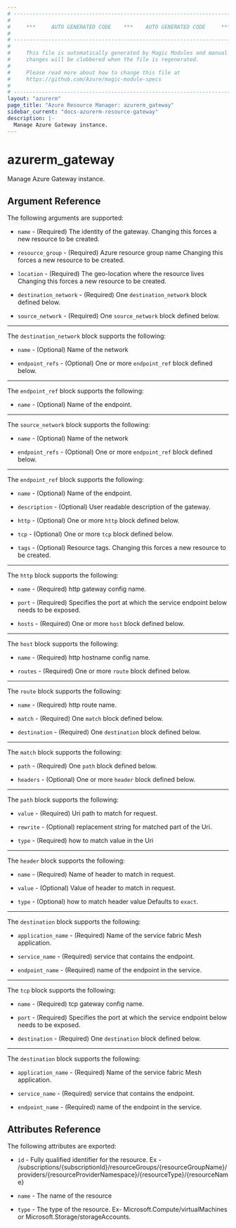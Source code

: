 ```yaml
---
# ----------------------------------------------------------------------------
#
#     ***     AUTO GENERATED CODE    ***    AUTO GENERATED CODE     ***
#
# ----------------------------------------------------------------------------
#
#     This file is automatically generated by Magic Modules and manual
#     changes will be clobbered when the file is regenerated.
#
#     Please read more about how to change this file at
#     https://github.com/Azure/magic-module-specs
#
# ----------------------------------------------------------------------------
layout: "azurerm"
page_title: "Azure Resource Manager: azurerm_gateway"
sidebar_current: "docs-azurerm-resource-gateway"
description: |-
  Manage Azure Gateway instance.
---
```


# azurerm_gateway

Manage Azure Gateway instance.


## Argument Reference

The following arguments are supported:

* `name` - (Required) The identity of the gateway. Changing this forces a new resource to be created.

* `resource_group` - (Required) Azure resource group name Changing this forces a new resource to be created.

* `location` - (Required) The geo-location where the resource lives Changing this forces a new resource to be created.

* `destination_network` - (Required) One `destination_network` block defined below.

* `source_network` - (Required) One `source_network` block defined below.

---

The `destination_network` block supports the following:

* `name` - (Optional) Name of the network

* `endpoint_refs` - (Optional) One or more `endpoint_ref` block defined below.


---

The `endpoint_ref` block supports the following:

* `name` - (Optional) Name of the endpoint.

---

The `source_network` block supports the following:

* `name` - (Optional) Name of the network

* `endpoint_refs` - (Optional) One or more `endpoint_ref` block defined below.


---

The `endpoint_ref` block supports the following:

* `name` - (Optional) Name of the endpoint.

* `description` - (Optional) User readable description of the gateway.

* `http` - (Optional) One or more `http` block defined below.

* `tcp` - (Optional) One or more `tcp` block defined below.

* `tags` - (Optional) Resource tags. Changing this forces a new resource to be created.

---

The `http` block supports the following:

* `name` - (Required) http gateway config name.

* `port` - (Required) Specifies the port at which the service endpoint below needs to be exposed.

* `hosts` - (Required) One or more `host` block defined below.


---

The `host` block supports the following:

* `name` - (Required) http hostname config name.

* `routes` - (Required) One or more `route` block defined below.


---

The `route` block supports the following:

* `name` - (Required) http route name.

* `match` - (Required) One `match` block defined below.

* `destination` - (Required) One `destination` block defined below.


---

The `match` block supports the following:

* `path` - (Required) One `path` block defined below.

* `headers` - (Optional) One or more `header` block defined below.


---

The `path` block supports the following:

* `value` - (Required) Uri path to match for request.

* `rewrite` - (Optional) replacement string for matched part of the Uri.

* `type` - (Required) how to match value in the Uri

---

The `header` block supports the following:

* `name` - (Required) Name of header to match in request.

* `value` - (Optional) Value of header to match in request.

* `type` - (Optional) how to match header value Defaults to `exact`.

---

The `destination` block supports the following:

* `application_name` - (Required) Name of the service fabric Mesh application.

* `service_name` - (Required) service that contains the endpoint.

* `endpoint_name` - (Required) name of the endpoint in the service.

---

The `tcp` block supports the following:

* `name` - (Required) tcp gateway config name.

* `port` - (Required) Specifies the port at which the service endpoint below needs to be exposed.

* `destination` - (Required) One `destination` block defined below.


---

The `destination` block supports the following:

* `application_name` - (Required) Name of the service fabric Mesh application.

* `service_name` - (Required) service that contains the endpoint.

* `endpoint_name` - (Required) name of the endpoint in the service.

## Attributes Reference

The following attributes are exported:

* `id` - Fully qualified identifier for the resource. Ex - /subscriptions/{subscriptionId}/resourceGroups/{resourceGroupName}/providers/{resourceProviderNamespace}/{resourceType}/{resourceName}

* `name` - The name of the resource

* `type` - The type of the resource. Ex- Microsoft.Compute/virtualMachines or Microsoft.Storage/storageAccounts.
